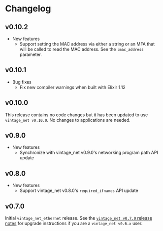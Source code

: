 # Changelog

## v0.10.2

* New features
  * Support setting the MAC address via either a string or an MFA that will be
    called to read the MAC address. See the `:mac_address` parameter.

## v0.10.1

* Bug fixes
  * Fix new compiler warnings when built with Elixir 1.12

## v0.10.0

This release contains no code changes but it has been updated to use
`vintage_net v0.10.0`. No changes to applications are needed.

## v0.9.0

* New features
  * Synchronize with vintage_net v0.9.0's networking program path API update

## v0.8.0

* New features
  * Support vintage_net v0.8.0's `required_ifnames` API update

## v0.7.0

Initial `vintage_net_ethernet` release. See the [`vintage_net v0.7.0` release
notes](https://github.com/nerves-networking/vintage_net/releases/tag/v0.7.0)
for upgrade instructions if you are a `vintage_net v0.6.x` user.
